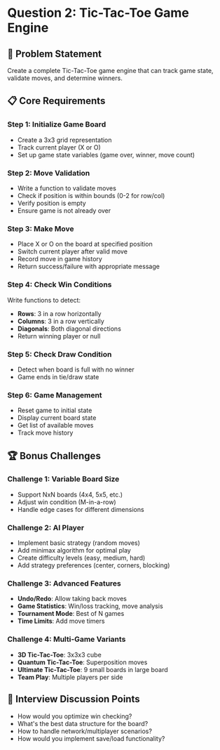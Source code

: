 # Question 2: Tic-Tac-Toe Game Engine

## 🎯 Problem Statement
Create a complete Tic-Tac-Toe game engine that can track game state, validate moves, and determine winners.

## 📋 Core Requirements

### Step 1: Initialize Game Board
- Create a 3x3 grid representation
- Track current player (X or O)
- Set up game state variables (game over, winner, move count)

### Step 2: Move Validation
- Write a function to validate moves
- Check if position is within bounds (0-2 for row/col)
- Verify position is empty
- Ensure game is not already over

### Step 3: Make Move
- Place X or O on the board at specified position
- Switch current player after valid move
- Record move in game history
- Return success/failure with appropriate message

### Step 4: Check Win Conditions
Write functions to detect:
- **Rows**: 3 in a row horizontally
- **Columns**: 3 in a row vertically
- **Diagonals**: Both diagonal directions
- Return winning player or null

### Step 5: Check Draw Condition
- Detect when board is full with no winner
- Game ends in tie/draw state

### Step 6: Game Management
- Reset game to initial state
- Display current board state
- Get list of available moves
- Track move history

## 🏆 Bonus Challenges

### Challenge 1: Variable Board Size
- Support NxN boards (4x4, 5x5, etc.)
- Adjust win condition (M-in-a-row)
- Handle edge cases for different dimensions

### Challenge 2: AI Player
- Implement basic strategy (random moves)
- Add minimax algorithm for optimal play
- Create difficulty levels (easy, medium, hard)
- Add strategy preferences (center, corners, blocking)

### Challenge 3: Advanced Features
- **Undo/Redo**: Allow taking back moves
- **Game Statistics**: Win/loss tracking, move analysis
- **Tournament Mode**: Best of N games
- **Time Limits**: Add move timers

### Challenge 4: Multi-Game Variants
- **3D Tic-Tac-Toe**: 3x3x3 cube
- **Quantum Tic-Tac-Toe**: Superposition moves
- **Ultimate Tic-Tac-Toe**: 9 small boards in large board
- **Team Play**: Multiple players per side

## 🤔 Interview Discussion Points
- How would you optimize win checking?
- What's the best data structure for the board?
- How to handle network/multiplayer scenarios?
- How would you implement save/load functionality?